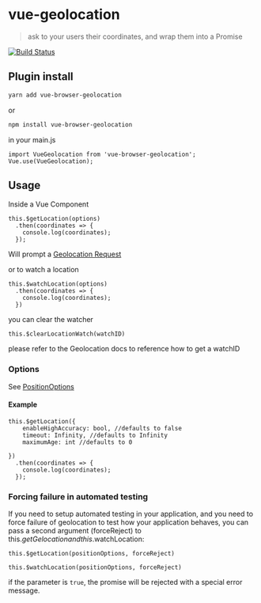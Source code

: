 # vue-geolocation

> ask to your users their coordinates, and wrap them into a Promise

[![Build Status](https://travis-ci.org/scaccogatto/vue-geolocation.svg?branch=master)](https://travis-ci.org/scaccogatto/vue-geolocation)

## Plugin install
```sh
yarn add vue-browser-geolocation
````
or
```sh
npm install vue-browser-geolocation
````

in  your main.js
```
import VueGeolocation from 'vue-browser-geolocation';
Vue.use(VueGeolocation);
```

## Usage
Inside a Vue Component
```
this.$getLocation(options)
  .then(coordinates => {
    console.log(coordinates);
  });
```
Will prompt a [Geolocation Request](https://developer.mozilla.org/en-US/docs/Web/API/Geolocation/Using_geolocation)

or to watch a location

```
this.$watchLocation(options)
  .then(coordinates => {
    console.log(coordinates);
  })
```

you can clear the watcher

```
this.$clearLocationWatch(watchID)
```

please refer to the Geolocation docs to reference how to get a watchID


### Options
See [PositionOptions](https://developer.mozilla.org/en-US/docs/Web/API/PositionOptions)

#### Example
```
this.$getLocation({
	enableHighAccuracy: bool, //defaults to false
	timeout: Infinity, //defaults to Infinity
	maximumAge: int //defaults to 0
	
})
  .then(coordinates => {
    console.log(coordinates);
  });
```

### Forcing failure in automated testing

If you need to setup automated testing in your application, and you need to force failure of geolocation to test how your application behaves, you can pass a second argument (forceReject) to this.$getGelocation and this.$watchLocation:

```
this.$getLocation(positionOptions, forceReject)

this.$watchLocation(positionOptions, forceReject)
```
if the parameter is `true`, the promise will be rejected with a special error message.